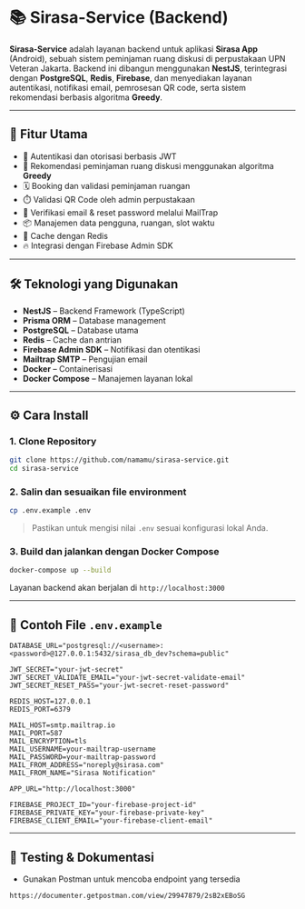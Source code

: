 # 📚 Sirasa-Service (Backend)

**Sirasa-Service** adalah layanan backend untuk aplikasi **Sirasa App** (Android), sebuah sistem peminjaman ruang diskusi di perpustakaan UPN Veteran Jakarta. Backend ini dibangun menggunakan **NestJS**, terintegrasi dengan **PostgreSQL**, **Redis**, **Firebase**, dan menyediakan layanan autentikasi, notifikasi email, pemrosesan QR code, serta sistem rekomendasi berbasis algoritma **Greedy**.

---

## 🚀 Fitur Utama

- 🔐 Autentikasi dan otorisasi berbasis JWT
- 🧠 Rekomendasi peminjaman ruang diskusi menggunakan algoritma **Greedy**
- 🗓️ Booking dan validasi peminjaman ruangan
- ⏱️ Validasi QR Code oleh admin perpustakaan
- 📧 Verifikasi email & reset password melalui MailTrap
- 📦 Manajemen data pengguna, ruangan, slot waktu
- 🔁 Cache dengan Redis
- 🔥 Integrasi dengan Firebase Admin SDK

---

## 🛠️ Teknologi yang Digunakan

- **NestJS** – Backend Framework (TypeScript)
- **Prisma ORM** – Database management
- **PostgreSQL** – Database utama
- **Redis** – Cache dan antrian
- **Firebase Admin SDK** – Notifikasi dan otentikasi
- **Mailtrap SMTP** – Pengujian email
- **Docker** – Containerisasi
- **Docker Compose** – Manajemen layanan lokal

---

## ⚙️ Cara Install

### 1. Clone Repository

```bash
git clone https://github.com/namamu/sirasa-service.git
cd sirasa-service
````

### 2. Salin dan sesuaikan file environment

```bash
cp .env.example .env
```

> Pastikan untuk mengisi nilai `.env` sesuai konfigurasi lokal Anda.

### 3. Build dan jalankan dengan Docker Compose

```bash
docker-compose up --build
```

Layanan backend akan berjalan di `http://localhost:3000`

---

## 📄 Contoh File `.env.example`

```env
DATABASE_URL="postgresql://<username>:<password>@127.0.0.1:5432/sirasa_db_dev?schema=public"

JWT_SECRET="your-jwt-secret"
JWT_SECRET_VALIDATE_EMAIL="your-jwt-secret-validate-email"
JWT_SECRET_RESET_PASS="your-jwt-secret-reset-password"

REDIS_HOST=127.0.0.1
REDIS_PORT=6379

MAIL_HOST=smtp.mailtrap.io
MAIL_PORT=587
MAIL_ENCRYPTION=tls
MAIL_USERNAME=your-mailtrap-username
MAIL_PASSWORD=your-mailtrap-password
MAIL_FROM_ADDRESS="noreply@sirasa.com"
MAIL_FROM_NAME="Sirasa Notification"

APP_URL="http://localhost:3000"

FIREBASE_PROJECT_ID="your-firebase-project-id"
FIREBASE_PRIVATE_KEY="your-firebase-private-key"
FIREBASE_CLIENT_EMAIL="your-firebase-client-email"
```

---

## 🧪 Testing & Dokumentasi

- Gunakan Postman untuk mencoba endpoint yang tersedia

```bash
https://documenter.getpostman.com/view/29947879/2sB2xEBoSG
```
